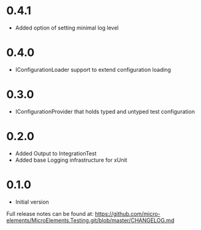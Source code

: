 # 0.4.1
- Added option of setting minimal log level

# 0.4.0
- IConfigurationLoader support to extend configuration loading

# 0.3.0
- IConfigurationProvider that holds typed and untyped test configuration

# 0.2.0
- Added Output to IntegrationTest
- Added base Logging infrastructure for xUnit

# 0.1.0
- Initial version

Full release notes can be found at: https://github.com/micro-elements/MicroElements.Testing.git/blob/master/CHANGELOG.md
